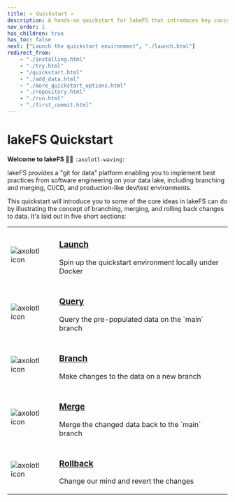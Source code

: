 ```yaml
---
title: ⭐ Quickstart ⭐
description: A hands-on quickstart for lakeFS that introduces key concepts including branching, merging, and rollback. 
nav_order: 1
has_children: true
has_toc: false
next: ["Launch the quickstart environment", "./launch.html"]
redirect_from: 
    - "./installing.html"
    - "./try.html"
    - "/quickstart.html"
    - "./add_data.html"
    - "./more_quickstart_options.html"
    - "./repository.html"
    - "./run.html"
    - "./first_commit.html"
---
```


# lakeFS Quickstart

**Welcome to lakeFS 👋🏻** `:axolotl-waving:`

lakeFS provides a "git for data" platform enabling you to implement best practices from software engineering on your data lake, including branching and merging, CI/CD, and production-like dev/test environments. 

This quickstart will introduce you to some of the core ideas in lakeFS can do by illustrating the concept of branching, merging, and rolling back changes to data. It's laid out in five short sections: 

<table class="quickstart">
    <tr class="quickstart"><td class="quickstart"><img src="/assets/img/quickstart/axolotl01.png" alt="axolotl icon"/></td><td class="quickstart"><h3><a href="launch.html">Launch</a></h3><p>Spin up the quickstart environment locally under Docker</p></td></tr>
    <tr class="quickstart"><td class="quickstart"><img src="/assets/img/quickstart/axolotl02.png" alt="axolotl icon"/></td><td class="quickstart"><h3><a href="query.html">Query</a></h3><p>Query the pre-populated data on the `main` branch</p></td></tr>
    <tr class="quickstart"><td class="quickstart"><img src="/assets/img/quickstart/axolotl03.png" alt="axolotl icon"/></td><td class="quickstart"><h3><a href="create-branch.html">Branch</a></h3><p>Make changes to the data on a new branch</p></td></tr>
    <tr class="quickstart"><td class="quickstart"><img src="/assets/img/quickstart/axolotl04.png" alt="axolotl icon"/></td><td class="quickstart"><h3><a href="commit-and-merge.html">Merge</a></h3><p>Merge the changed data back to the `main` branch</p></td></tr>
    <tr class="quickstart"><td class="quickstart"><img src="/assets/img/quickstart/axolotl05.png" alt="axolotl icon"/></td><td class="quickstart"><h3><a href="rollback.html">Rollback</a></h3><p>Change our mind and revert the changes</p></td></tr>
</table>